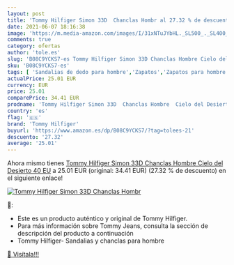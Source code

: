 ```yaml
---
layout: post
title: 'Tommy Hilfiger Simon 33D  Chanclas Hombr al 27.32 % de descuento'
date: 2021-06-07 18:16:38
image: 'https://m.media-amazon.com/images/I/31xNTuJYbHL._SL500_._SL400_.jpg'
comments: true
category: ofertas
author: 'tole.es'
slug: 'B08C9YCKS7-es Tommy Hilfiger Simon 33D Chanclas Hombre Cielo del...'
sku: 'B08C9YCKS7-es'
tags: [ 'Sandalias de dedo para hombre','Zapatos','Zapatos para hombre','Zapatos y complementos','chanclas','tommy hilfiger', ]
actualPrice: 25.01 EUR
currency: EUR
price: 25.01
comparePrice: 34.41 EUR
prodname: 'Tommy Hilfiger Simon 33D  Chanclas Hombre  Cielo del Desierto  40 EU'
country: 'es'
flag: '🇪🇸'
brand: 'Tommy Hilfiger'
buyurl: 'https://www.amazon.es/dp/B08C9YCKS7/?tag=tolees-21'
descuento: '27.32'
average: '25.01'
---
```


Ahora mismo tienes [Tommy Hilfiger Simon 33D  Chanclas Hombre  Cielo del Desierto  40 EU](https://www.amazon.es/dp/B08C9YCKS7/?tag=tolees-21) a 25.01 EUR (original: 34.41 EUR) (27.32 %  de descuento) en el siguiente enlace!

[![Tommy Hilfiger Simon 33D  Chanclas Hombr](https://m.media-amazon.com/images/I/31xNTuJYbHL._SL500_._SL400_.jpg)](https://www.amazon.es/dp/B08C9YCKS7/?tag=tolees-21)

🔎:

- Este es un producto auténtico y original de Tommy Hilfiger.
- Para más información sobre Tommy Jeans, consulta la sección de descripción del producto a continuación
- Tommy Hilfiger- Sandalias y chanclas para hombre

[🛒 Visítala!!!](https://www.amazon.es/dp/B08C9YCKS7/?tag=tolees-21)
